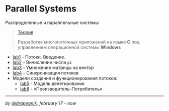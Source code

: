 # Parallel Systems
Распределенные и параллельные системы

> [Теория](https://drapegnik.github.io/bsu/programming/parallel-systems/theory.pdf)

> Разработка многопоточных приложений на языке **С** под управлением операционной системы **Windows**

* [lab1](https://github.com/Drapegnik/bsu/tree/master/programming/parallel-systems/lab1) - Потоки. Введение.
* [lab2](https://github.com/Drapegnik/bsu/tree/master/programming/parallel-systems/lab2) - Вичисление числа `pi`
* [lab3](https://github.com/Drapegnik/bsu/tree/master/programming/parallel-systems/lab3) - Умножение матрицы на вектор
* [lab4](https://github.com/Drapegnik/bsu/tree/master/programming/parallel-systems/lab4) - Синхронизация потоков
* Модели создания и функционирования потоков:
  * [lab5](https://github.com/Drapegnik/bsu/tree/master/programming/parallel-systems/lab5) - Модель делегирования
  * [lab8](https://github.com/Drapegnik/bsu/tree/master/programming/parallel-systems/lab8) - «Производитель-Потребитель»

***

*by [@drapegnik](https://github.com/Drapegnik), february'17 - now*
